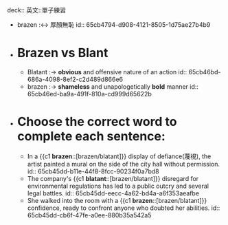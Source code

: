 deck:: 英文::單子練習

- brazen :<-> 厚顏無恥
  id:: 65cb4794-d908-4121-8505-1d75ae27b4b9
- # Brazen vs Blant
	- Blatant :-> **obvious** and offensive nature of an action
	  id:: 65cb46bd-686a-4098-8ef2-c2d489d866e6
	- brazen :-> **shameless** and unapologetically **bold** manner
	  id:: 65cb46ed-ba9a-491f-810a-cd999d65622b
- # Choose the correct word to complete each sentence:
	- In a {{c1 **brazen**::[brazen/blatant]}} display of defiance(蔑視), the artist painted a mural on the side of the city hall without permission.
	  id:: 65cb45dd-b11e-44f8-8fcc-90234f0a7bd8
	- The company's {{c1 **blatant**::[brazen/blatant]}} disregard for environmental regulations has led to a public outcry and several legal battles.
	  id:: 65cb45dd-eecc-4a62-bd4a-a6f353aeafbe
	- She walked into the room with a {{c1 **brazen**::[brazen/blatant]}} confidence, ready to confront anyone who doubted her abilities.
	  id:: 65cb45dd-cb6f-47fe-a0ee-880b35a542a5